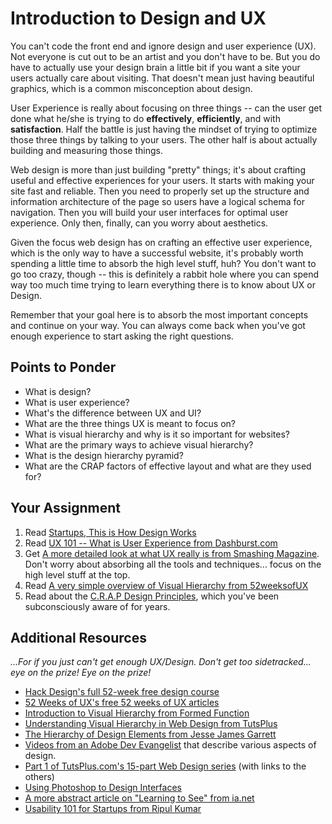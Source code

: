 # Introduction to Design and UX

You can't code the front end and ignore design and user experience (UX).  Not everyone is cut out to be an artist and you don't have to be.  But you do have to actually use your design brain a little bit if you want a site your users actually care about visiting.  That doesn't mean just having beautiful graphics, which is a common misconception about design.

User Experience is really about focusing on three things -- can the user get done what he/she is trying to do **effectively**, **efficiently**, and with **satisfaction**.  Half the battle is just having the mindset of trying to optimize those three things by talking to your users.  The other half is about actually building and measuring those things.

Web design is more than just building "pretty" things; it's about crafting useful and effective experiences for your users.  It starts with making your site fast and reliable.  Then you need to properly set up the structure and information architecture of the page so users have a logical schema for navigation.  Then you will build your user interfaces for optimal user experience.  Only then, finally, can you worry about aesthetics.

Given the focus web design has on crafting an effective user experience, which is the only way to have a successful website, it's probably worth spending a little time to absorb the high level stuff, huh?  You don't want to go too crazy, though -- this is definitely a rabbit hole where you can spend way too much time trying to learn everything there is to know about UX or Design.  

Remember that your goal here is to absorb the most important concepts and continue on your way.  You can always come back when you've got enough experience to start asking the right questions.

## Points to Ponder

* What is design?
* What is user experience?
* What's the difference between UX and UI?
* What are the three things UX is meant to focus on?
* What is visual hierarchy and why is it so important for websites?
* What are the primary ways to achieve visual hierarchy?
* What is the design hierarchy pyramid?
* What are the CRAP factors of effective layout and what are they used for?

## Your Assignment

1. Read [Startups, This is How Design Works](http://startupsthisishowdesignworks.com/)
2. Read [UX 101 -- What is User Experience from Dashburst.com](http://dashburst.com/infographic/ux-101-what-is-user-experience/)
3. Get [A more detailed look at what UX really is from Smashing Magazine](http://uxdesign.smashingmagazine.com/2010/10/05/what-is-user-experience-design-overview-tools-and-resources/).  Don't worry about absorbing all the tools and techniques... focus on the high level stuff at the top.
4. Read [A very simple overview of Visual Hierarchy from 52weeksofUX](http://52weeksofux.com/post/443828775/visual-hierarchy)
5. Read about the [C.R.A.P Design Principles](http://www.presentationzen.com/chapter6_spread.pdf), which you've been subconsciously aware of for years.

## Additional Resources

*...For if you just can't get enough UX/Design.  Don't get too sidetracked... eye on the prize! Eye on the prize!*

* [Hack Design's full 52-week free design course](http://hackdesign.org)
* [52 Weeks of UX's free 52 weeks of UX articles](http://52weeksofux.com/)
* [Introduction to Visual Hierarchy from Formed Function](http://blog.formedfunction.com/post/3029763425/on-visual-hierarchy)
* [Understanding Visual Hierarchy in Web Design from TutsPlus](http://webdesign.tutsplus.com/articles/design-theory/understanding-visual-hierarchy-in-web-design/)
* [The Hierarchy of Design Elements from Jesse James Garrett](http://www.jjg.net/elements/pdf/elements_ch02.pdf)
* [Videos from an Adobe Dev Evangelist](http://designupdate.com/) that describe various aspects of design.
* [Part 1 of TutsPlus.com's 15-part Web Design series](http://webdesign.tutsplus.com/articles/design-theory/understanding-visual-hierarchy-in-web-design/) (with links to the others)
* [Using Photoshop to Design Interfaces](http://nathanbarry.com/how-to-use-photoshop-to-design-interfaces/)
* [A more abstract article on "Learning to See" from ia.net](http://ia.net/blog/learning-to-see/)
* [Usability 101 for Startups from Ripul Kumar](https://medium.com/design-ux/dc849621262f)